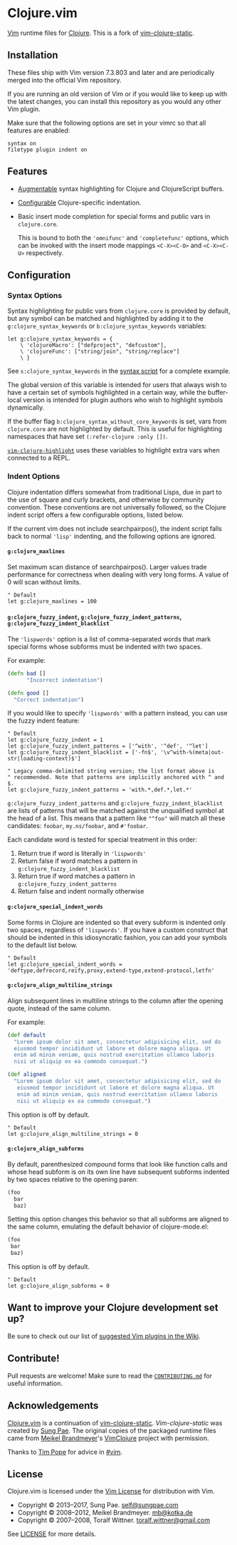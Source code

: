 # Clojure.vim

[Vim][] runtime files for [Clojure][].  This is a fork of [vim-clojure-static][].


## Installation

These files ship with Vim version 7.3.803 and later and are periodically
merged into the official Vim repository.

If you are running an old version of Vim or if you would like to keep up with
the latest changes, you can install this repository as you would any other Vim
plugin.

Make sure that the following options are set in your vimrc so that all
features are enabled:

```vim
syntax on
filetype plugin indent on
```

## Features

* [Augmentable](#syntax-options) syntax highlighting for Clojure and
  ClojureScript buffers.

* [Configurable](#indent-options) Clojure-specific indentation.

* Basic insert mode completion for special forms and public vars in
  `clojure.core`.

  This is bound to both the `'omnifunc'` and `'completefunc'` options, which
  can be invoked with the insert mode mappings `<C-X><C-O>` and `<C-X><C-U>`
  respectively.


## Configuration

### Syntax Options

Syntax highlighting for public vars from `clojure.core` is provided by
default, but any symbol can be matched and highlighted by adding it to the
`g:clojure_syntax_keywords` or `b:clojure_syntax_keywords` variables:

```vim
let g:clojure_syntax_keywords = {
    \ 'clojureMacro': ["defproject", "defcustom"],
    \ 'clojureFunc': ["string/join", "string/replace"]
    \ }
```

See `s:clojure_syntax_keywords` in the [syntax script](syntax/clojure.vim) for
a complete example.

The global version of this variable is intended for users that always wish
to have a certain set of symbols highlighted in a certain way, while the
buffer-local version is intended for plugin authors who wish to highlight
symbols dynamically.

If the buffer flag `b:clojure_syntax_without_core_keywords` is set, vars from
`clojure.core` are not highlighted by default. This is useful for highlighting
namespaces that have set `(:refer-clojure :only [])`.

[`vim-clojure-highlight`](https://github.com/guns/vim-clojure-highlight) uses
these variables to highlight extra vars when connected to a REPL.

### Indent Options

Clojure indentation differs somewhat from traditional Lisps, due in part to
the use of square and curly brackets, and otherwise by community convention.
These conventions are not universally followed, so the Clojure indent script
offers a few configurable options, listed below.

If the current vim does not include searchpairpos(), the indent script falls
back to normal `'lisp'` indenting, and the following options are ignored.

#### `g:clojure_maxlines`

Set maximum scan distance of searchpairpos(). Larger values trade performance
for correctness when dealing with very long forms. A value of 0 will scan
without limits.

```vim
" Default
let g:clojure_maxlines = 100
```

#### `g:clojure_fuzzy_indent`, `g:clojure_fuzzy_indent_patterns`, `g:clojure_fuzzy_indent_blacklist`

The `'lispwords'` option is a list of comma-separated words that mark special
forms whose subforms must be indented with two spaces.

For example:

```clojure
(defn bad []
      "Incorrect indentation")

(defn good []
  "Correct indentation")
```

If you would like to specify `'lispwords'` with a pattern instead, you can use
the fuzzy indent feature:

```vim
" Default
let g:clojure_fuzzy_indent = 1
let g:clojure_fuzzy_indent_patterns = ['^with', '^def', '^let']
let g:clojure_fuzzy_indent_blacklist = ['-fn$', '\v^with-%(meta|out-str|loading-context)$']

" Legacy comma-delimited string version; the list format above is
" recommended. Note that patterns are implicitly anchored with ^ and $.
let g:clojure_fuzzy_indent_patterns = 'with.*,def.*,let.*'
```

`g:clojure_fuzzy_indent_patterns` and `g:clojure_fuzzy_indent_blacklist` are
lists of patterns that will be matched against the unqualified symbol at the
head of a list. This means that a pattern like `"^foo"` will match all these
candidates: `foobar`, `my.ns/foobar`, and `#'foobar`.

Each candidate word is tested for special treatment in this order:

1. Return true if word is literally in `'lispwords'`
2. Return false if word matches a pattern in `g:clojure_fuzzy_indent_blacklist`
3. Return true if word matches a pattern in `g:clojure_fuzzy_indent_patterns`
4. Return false and indent normally otherwise

#### `g:clojure_special_indent_words`

Some forms in Clojure are indented so that every subform is indented only
two spaces, regardless of `'lispwords'`. If you have a custom construct that
should be indented in this idiosyncratic fashion, you can add your symbols to
the default list below.

```vim
" Default
let g:clojure_special_indent_words = 'deftype,defrecord,reify,proxy,extend-type,extend-protocol,letfn'
```

#### `g:clojure_align_multiline_strings`

Align subsequent lines in multiline strings to the column after the opening
quote, instead of the same column.

For example:

```clojure
(def default
  "Lorem ipsum dolor sit amet, consectetur adipisicing elit, sed do
  eiusmod tempor incididunt ut labore et dolore magna aliqua. Ut
  enim ad minim veniam, quis nostrud exercitation ullamco laboris
  nisi ut aliquip ex ea commodo consequat.")

(def aligned
  "Lorem ipsum dolor sit amet, consectetur adipisicing elit, sed do
   eiusmod tempor incididunt ut labore et dolore magna aliqua. Ut
   enim ad minim veniam, quis nostrud exercitation ullamco laboris
   nisi ut aliquip ex ea commodo consequat.")
```

This option is off by default.

```vim
" Default
let g:clojure_align_multiline_strings = 0
```

#### `g:clojure_align_subforms`

By default, parenthesized compound forms that look like function calls and
whose head subform is on its own line have subsequent subforms indented by
two spaces relative to the opening paren:

```clojure
(foo
  bar
  baz)
```

Setting this option changes this behavior so that all subforms are aligned to
the same column, emulating the default behavior of clojure-mode.el:

```clojure
(foo
 bar
 baz)
```

This option is off by default.

```vim
" Default
let g:clojure_align_subforms = 0
```


## Want to improve your Clojure development set up?

Be sure to check out our list of [suggested Vim plugins in the
Wiki](https://github.com/clojure-vim/clojure.vim/wiki/Plugins).


## Contribute!

Pull requests are welcome!  Make sure to read the
[`CONTRIBUTING.md`](CONTRIBUTING.md) for useful information.


## Acknowledgements

[Clojure.vim][] is a continuation of [vim-clojure-static][].
_Vim-clojure-static_ was created by [Sung Pae](https://github.com/guns).  The
original copies of the packaged runtime files came from [Meikel
Brandmeyer](http://kotka.de/)'s [VimClojure][] project with permission.

Thanks to [Tim Pope](https://github.com/tpope/) for advice in
[#vim](https://www.vi-improved.org/).


## License

Clojure.vim is licensed under the [Vim
License](http://vimdoc.sourceforge.net/htmldoc/uganda.html#license) for
distribution with Vim.

- Copyright © 2013–2017, Sung Pae. <self@sungpae.com>
- Copyright © 2008–2012, Meikel Brandmeyer. <mb@kotka.de>
- Copyright © 2007–2008, Toralf Wittner. <toralf.wittner@gmail.com>

See [LICENSE](https://github.com/clojure-vim/clojure.vim/blob/master/LICENSE)
for more details.


<!-- Links -->

[vim]: https://www.vim.org
[clojure.vim]: https://github.com/clojure-vim/clojure.vim
[vim-clojure-static]: https://github.com/guns/vim-clojure-static
[vimclojure]: https://www.vim.org/scripts/script.php?script_id=2501
[clojure]: https://clojure.org

<!-- vim: set tw=79 : -->
